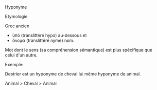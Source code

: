 Hyponyme

Etymologie

Grec ancien
- ὑπό (translittéré hypo) au-dessous et
- ὅνομα (translittéré nyme) nom.

Mot dont le sens (sa compréhension sémantique) est plus spécifique que celui d'un autre.

Exemple:

Destrier est un hyponyme de cheval lui même hyponyme de animal.

Animal > Cheval > Animal
